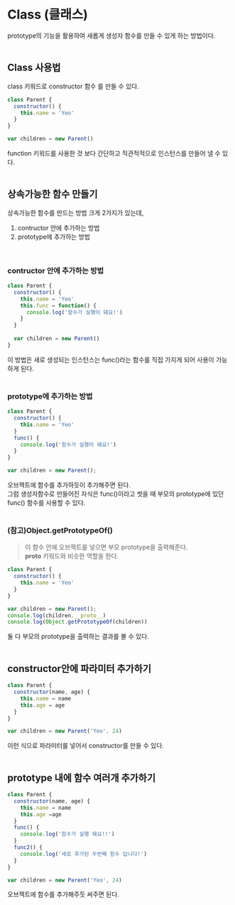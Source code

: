 # Class (클래스)
prototype의 기능을 활용하여 새롭게 생성자 함수를 만들 수 있게 하는 방법이다.
<br /><br />

## Class 사용법

class 키워드로 constructor 함수 를 만들 수 있다.
<br />

```javascript
class Parent {
  constructor() {
    this.name = 'Yeo'
  }
}

var children = new Parent()
```

function 키워드를 사용한 것 보다 간단하고 직관적적으로 인스턴스를 만들어 낼 수 있다.
<br /><br />

## 상속가능한 함수 만들기
상속가능한 함수를 만드는 방법 크게 2가지가 있는데,
1. contructor 안에 추가하는 방법
1. prototype에 추가하는 방법
<br />

### contructor 안에 추가하는 방법

```javascript
class Parent {
  constructor() {
    this.name = 'Yeo'
    this.func = function() {
      console.log('함수가 실행이 돼요!')
    }
  }
  
  var children = new Parent()
}
```

이 방법은 새로 생성되는 인스턴스는 func()라는 함수를 직접 가지게 되어 사용이 가능하게 된다.
<br /><br /> 

### prototype에 추가하는 방법
```javascript
class Parent {
  constructor() {
    this.name = 'Yeo'
  }
  func() {
    console.log('함수가 실행이 돼요!')
  }
}

var children = new Parent();
```

오브젝트에 함수를 추가하듯이 추가해주면 된다.
<br />
그럼 생성자함수로 만들어진 자식은 func()이라고 썻을 때 부모의 prototype에 있던 func() 함수를 사용할 수 있다.
<br /><br />

### (참고)Object.getPrototypeOf()
> 이 함수 안에 오브젝트를 넣으면 부모 prototype을 출력해준다. <br />
> __proto__ 키워드와 비슷한 역할을 한다.

```javascript
class Parent {
  constructor() {
    this.name = 'Yeo'
  }
}

var children = new Parent();
console.log(children.__proto__)
console.log(Object.getPrototypeOf(children))
```

둘 다 부모의 prototype을 출력하는 결과를 볼 수 있다. 
<br /><br />

## constructor안에 파라미터 추가하기
```javascript
class Parent {
  constructor(name, age) {
    this.name = name
    this.age = age
  }
}

var children = new Parent('Yeo', 24)
```

이런 식으로 파라미터를 넣어서 constructor를 만들 수 있다.
<br /><br />

## prototype 내에 함수 여러개 추가하기
```javascript
class Parent {
  constructor(name, age) {
    this.name = name
    this.age =age
  }
  func() {
    console.log('함수가 실행 돼요!!')
  }
  func2() {
    console.log('새로 추가된 두번째 함수 입니다!')
  }
}

var children = new Parent('Yeo', 24)
```

오브젝트에 함수를 추가해주듯 써주면 된다.
<br />